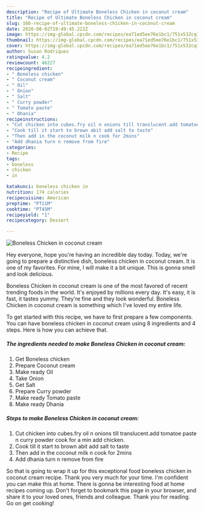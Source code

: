 ```yaml
---
description: "Recipe of Ultimate Boneless Chicken in coconut cream"
title: "Recipe of Ultimate Boneless Chicken in coconut cream"
slug: 166-recipe-of-ultimate-boneless-chicken-in-coconut-cream
date: 2020-08-02T19:49:45.222Z
image: https://img-global.cpcdn.com/recipes/ea71ed5ee76e1bc1/751x532cq70/boneless-chicken-in-coconut-cream-recipe-main-photo.jpg
thumbnail: https://img-global.cpcdn.com/recipes/ea71ed5ee76e1bc1/751x532cq70/boneless-chicken-in-coconut-cream-recipe-main-photo.jpg
cover: https://img-global.cpcdn.com/recipes/ea71ed5ee76e1bc1/751x532cq70/boneless-chicken-in-coconut-cream-recipe-main-photo.jpg
author: Susan Rodriquez
ratingvalue: 4.2
reviewcount: 46227
recipeingredient:
- " Boneless chicken"
- " Coconut cream"
- " Oil"
- " Onion"
- " Salt"
- " Curry powder"
- " Tomato paste"
- " Dhania"
recipeinstructions:
- "Cut chicken into cubes.fry oil n onions till translucent.add tomatoe paste n curry powder cook for a min add chicken."
- "Cook till it start to brown abit add salt to taste"
- "Then add in the coconut milk n cook for 2mins"
- "Add dhania turn n remove from fire"
categories:
- Recipe
tags:
- boneless
- chicken
- in

katakunci: boneless chicken in 
nutrition: 174 calories
recipecuisine: American
preptime: "PT11M"
cooktime: "PT45M"
recipeyield: "1"
recipecategory: Dessert

---
```



![Boneless Chicken in coconut cream](https://img-global.cpcdn.com/recipes/ea71ed5ee76e1bc1/751x532cq70/boneless-chicken-in-coconut-cream-recipe-main-photo.jpg)

Hey everyone, hope you're having an incredible day today. Today, we're going to prepare a distinctive dish, boneless chicken in coconut cream. It is one of my favorites. For mine, I will make it a bit unique. This is gonna smell and look delicious.



Boneless Chicken in coconut cream is one of the most favored of recent trending foods in the world. It's enjoyed by millions every day. It's easy, it is fast, it tastes yummy. They're fine and they look wonderful. Boneless Chicken in coconut cream is something which I've loved my entire life.


To get started with this recipe, we have to first prepare a few components. You can have boneless chicken in coconut cream using 8 ingredients and 4 steps. Here is how you can achieve that.

<!--inarticleads1-->

##### The ingredients needed to make Boneless Chicken in coconut cream:

1. Get  Boneless chicken
1. Prepare  Coconut cream
1. Make ready  Oil
1. Take  Onion
1. Get  Salt
1. Prepare  Curry powder
1. Make ready  Tomato paste
1. Make ready  Dhania




<!--inarticleads2-->

##### Steps to make Boneless Chicken in coconut cream:

1. Cut chicken into cubes.fry oil n onions till translucent.add tomatoe paste n curry powder cook for a min add chicken.
1. Cook till it start to brown abit add salt to taste
1. Then add in the coconut milk n cook for 2mins
1. Add dhania turn n remove from fire




So that is going to wrap it up for this exceptional food boneless chicken in coconut cream recipe. Thank you very much for your time. I'm confident you can make this at home. There is gonna be interesting food at home recipes coming up. Don't forget to bookmark this page in your browser, and share it to your loved ones, friends and colleague. Thank you for reading. Go on get cooking!
